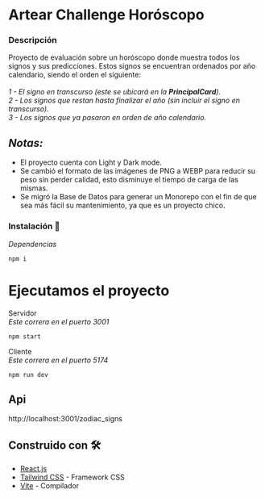# Artear Challenge Horóscopo
### Descripción
Proyecto de evaluación sobre un horóscopo donde muestra todos los signos y sus predicciones. Estos signos se encuentran ordenados por año calendario, siendo el orden el siguiente:\
\
_1 - El signo en transcurso (este se ubicará en la **PrincipalCard**)._\
_2 - Los signos que restan hasta finalizar el año (sin incluir el signo en transcurso)._\
_3 - Los signos que ya pasaron en orden de año calendario._

## ***Notas:***
* El proyecto cuenta con Light y Dark mode.
* Se cambió el formato de las imágenes de PNG a WEBP para reducir su peso sin perder calidad, esto disminuye el tiempo de carga de las mismas.
* Se migró la Base de Datos para generar un Monorepo con el fin de que sea más fácil su mantenimiento, ya que es un proyecto chico.

### Instalación 🔧

_Dependencias_

```
npm i 
```

# Ejecutamos el proyecto

Servidor\
_Este correra en el puerto 3001_
```
npm start
```

Cliente\
_Este correra en el puerto 5174_
```
npm run dev
```

## Api

http://localhost:3001/zodiac_signs

## Construido con 🛠️

* [React.js](https://create-react-app.dev/docs/getting-started)
* [Tailwind CSS](https://tailwindcss.com/) - Framework CSS
* [Vite](https://vitejs.dev/) - Compilador
